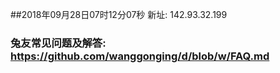 ##2018年09月28日07时12分07秒 新址: 142.93.32.199
### 兔友常见问题及解答: https://github.com/wanggonging/d/blob/w/FAQ.md
